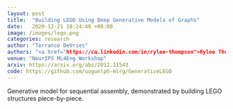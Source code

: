 ```yaml
---
layout: post
title:  "Building LEGO Using Deep Generative Models of Graphs"
date:   2020-12-21 18:24:40 +00:00
image: /images/lego.png
categories: research
author: "Terrance DeVries"
authors: "<a href="https://ca.linkedin.com/in/rylee-thompson">Rylee Thompson</a>,<a href="https://scholar.google.com/citations?user=h5ZwVzcAAAAJ&hl=en">Elahe Ghalebi</a>, <strong>Terrance DeVries</strong>,  <a href="https://www.gwtaylor.ca/">Graham W. Taylor</a>"
venue: "NeurIPS ML4Eng Workshop"
arxiv: https://arxiv.org/abs/2012.11543
code: https://github.com/uoguelph-mlrg/GenerativeLEGO
---
```

Generative model for sequential assembly, demonstrated by building LEGO structures piece-by-piece.